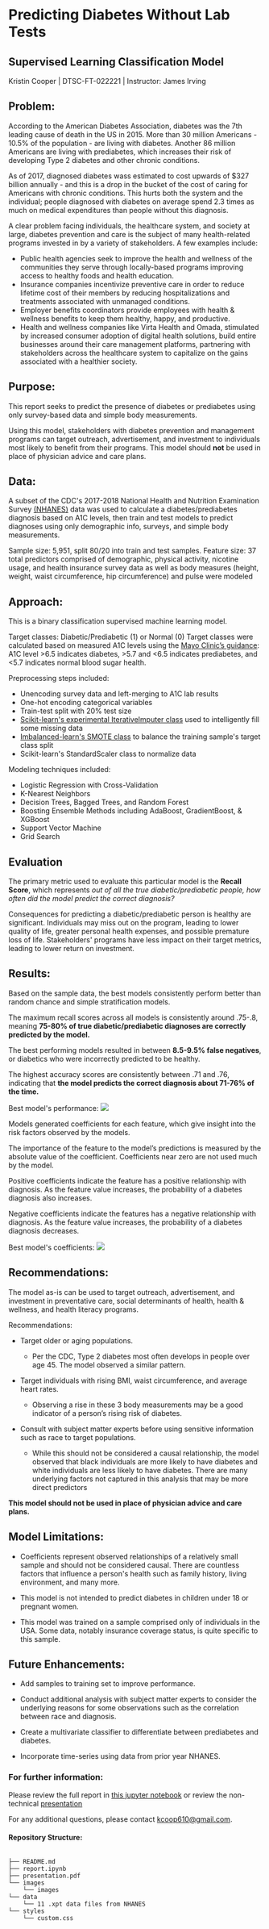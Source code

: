 # Predicting Diabetes Without Lab Tests

## Supervised Learning Classification Model

Kristin Cooper | DTSC-FT-022221 | Instructor: James Irving



## Problem:

According to the American Diabetes Association, diabetes was the 7th leading cause of death in the US in 2015. More than 30 million Americans - 10.5% of the population - are living with diabetes. Another 86 million Americans are living with prediabetes, which increases their risk of developing Type 2 diabetes and other chronic conditions.

As of 2017, diagnosed diabetes wass estimated to cost upwards of $327 billion annually - and this is a drop in the bucket of the cost of caring for Americans with chronic conditions. This hurts both the system and the individual; people diagnosed with diabetes on average spend 2.3 times as much on medical expenditures than people without this diagnosis.

A clear problem facing individuals, the healthcare system, and society at large, diabetes prevention and care is the subject of many health-related programs invested in by a variety of stakeholders. A few examples include:

- Public health agencies seek to improve the health and wellness of the communities they serve through locally-based programs improving access to healthy foods and health education.
- Insurance companies incentivize preventive care in order to reduce lifetime cost of their members by reducing hospitalizations and treatments associated with unmanaged conditions.
- Employer benefits coordinators provide employees with health & wellness benefits to keep them healthy, happy, and productive. 
- Health and wellness companies like Virta Health and Omada, stimulated by increased consumer adoption of digital health solutions, build entire businesses around their care management platforms, partnering with stakeholders across the healthcare system to capitalize on the gains associated with a healthier society.

## Purpose:

This report seeks to predict the presence of diabetes or prediabetes using only survey-based data and simple body measurements.

Using this model, stakeholders with diabetes prevention and management programs can target outreach, advertisement, and investment to individuals most likely to benefit from their programs. This model should **not** be used in place of physician advice and care plans.


## Data:

A subset of the CDC's 2017-2018 National Health and Nutrition Examination Survey [(NHANES)](https://www.cdc.gov/nchs/nhanes/about_nhanes.htm) data was used to calculate a diabetes/prediabetes diagnosis based on A1C levels, then train and test models to predict diagnoses using only demographic info, surveys, and simple body measurements. 

Sample size: 5,951, split 80/20 into train and test samples.
Feature size: 37 total predictors comprised of demographic, physical activity, nicotine usage, and health insurance survey data as well as body measures (height, weight, waist circumference, hip circumference) and pulse were modeled

## Approach:

This is a binary classification supervised machine learning model. 

Target classes: Diabetic/Prediabetic (1) or Normal (0)
Target classes were calculated based on measured A1C levels using the [Mayo Clinic’s guidance](https://www.mayoclinic.org/diseases-conditions/diabetes/diagnosis-treatment/drc-20371451#:~:text=A%20fasting%20blood%20sugar%20level,separate%20tests%2C%20you%20have%20diabetes.): A1C level >6.5 indicates diabetes, >5.7 and <6.5 indicates prediabetes, and <5.7 indicates normal blood sugar health.

Preprocessing steps included:
- Unencoding survey data and left-merging to A1C lab results
- One-hot encoding categorical variables
- Train-test split with 20% test size
- [Scikit-learn's experimental IterativeImputer class](https://scikit-learn.org/stable/modules/generated/sklearn.impute.IterativeImputer.html) used to intelligently fill some missing data
- [Imbalanced-learn's SMOTE class](https://imbalanced-learn.org/stable/references/generated/imblearn.over_sampling.SMOTE.html) to balance the training sample's target class split
- Scikit-learn's StandardScaler class to normalize data


Modeling techniques included:
- Logistic Regression with Cross-Validation
- K-Nearest Neighbors
- Decision Trees, Bagged Trees, and Random Forest
- Boosting Ensemble Methods including AdaBoost, GradientBoost, & XGBoost
- Support Vector Machine
- Grid Search


## Evaluation

The primary metric used to evaluate this particular model is the **Recall Score**, which represents *out of all the true diabetic/prediabetic people, how often did the model predict the correct diagnosis?* 

Consequences for predicting a diabetic/prediabetic person is healthy are significant. Individuals may miss out on the program, leading to lower quality of life, greater personal health expenses, and possible premature loss of life. Stakeholders' programs have less impact on their target metrics, leading to lower return on investment.


## Results:

Based on the sample data, the best models consistently perform better than random chance and simple stratification models.

The maximum recall scores across all models is consistently around .75-.8, meaning **75-80% of true diabetic/prediabetic diagnoses are correctly predicted by the model.**  

The best performing models resulted in between **8.5-9.5% false negatives**, or diabetics who were incorrectly predicted to be healthy.

The highest accuracy scores are consistently between .71 and .76, indicating that **the model predicts the correct diagnosis about 71-76% of the time.**

Best model's performance:
<img src='./images/evaluate_classifier(svm).jpg'>



Models generated coefficients for each feature, which give insight into the risk factors observed by the models.

The importance of the feature to the model’s predictions is measured by the absolute value of the coefficient. Coefficients near zero are not used much by the model.

Positive coefficients indicate the feature has a positive relationship with diagnosis. As the feature value increases, the probability of a diabetes diagnosis also increases.

Negative coefficients indicate the features has a negative relationship with diagnosis. As the feature value increases, the probability of a diabetes diagnosis decreases.


Best model's coefficients:
<img src='./images/svm_coefs.jpg'>



## Recommendations:

The model as-is can be used to target outreach, advertisement, and investment in preventative care, social determinants of health, health & wellness, and health literacy programs.

Recommendations:
- Target older or aging populations. 
    - Per the CDC, Type 2 diabetes most often develops in people over age 45. The model observed a similar pattern.
    
- Target individuals with rising BMI, waist circumference, and average heart rates.
    - Observing a rise in these 3 body measurements may be a good indicator of a person’s rising risk of diabetes.
    
- Consult with subject matter experts before using sensitive information such as race to target populations.
    - While this should not be considered a causal relationship, the model observed that black individuals are more likely to have diabetes and white individuals are less likely to have diabetes.  There are many underlying factors not captured in this analysis that may be more direct predictors

**This model should not be used in place of physician advice and care plans.**


## Model Limitations:

- Coefficients represent observed relationships of a relatively small sample and should not be considered causal. There are countless factors that influence a person's health such as family history, living environment, and many more.

- This model is not intended to predict diabetes in children under 18 or pregnant women.

- This model was trained on a sample comprised only of individuals in the USA. Some data, notably insurance coverage status, is quite specific to this sample.



## Future Enhancements:

- Add samples to training set to improve performance.

- Conduct additional analysis with subject matter experts to consider the underlying reasons for some observations such as the correlation between race and diagnosis.

- Create a multivariate classifier to differentiate between prediabetes and diabetes.

- Incorporate time-series using data from prior year NHANES.




### For further information:
Please review the full report in [this jupyter notebook](./report.ipynb) or review the non-technical [presentation](./presentation.pdf)

For any additional questions, please contact kcoop610@gmail.com.


#### Repository Structure:

```

├── README.md            
├── report.ipynb           
├── presentation.pdf    
└── images
    └── images              
└── data
    └── 11 .xpt data files from NHANES
└── styles
    └── custom.css 
 

```
